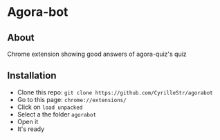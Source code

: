 # Agora-bot
## About
Chrome extension showing good answers of agora-quiz's quiz
## Installation
- Clone this repo: ```git clone https://github.com/CyrilleStr/agorabot```
- Go to this page: ```chrome://extensions/```
- Click on ```load unpacked```
- Select a the folder ```agorabot```
- Open it
- It's ready
